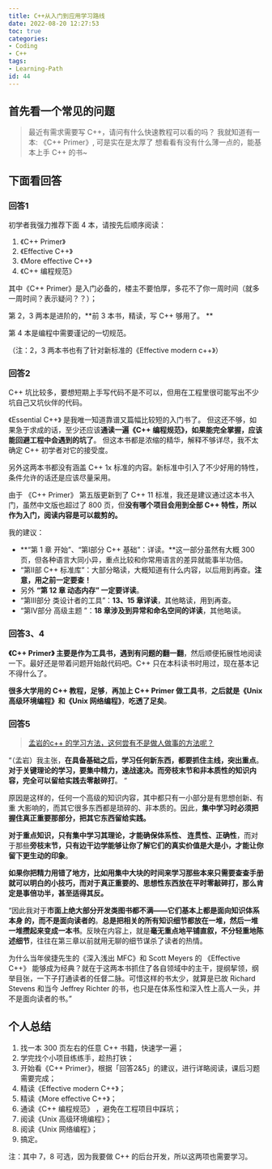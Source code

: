 ```yaml
---
title: C++从入门到应用学习路线
date: 2022-08-20 12:27:53
toc: true
categories:
- Coding
- C++
tags:
- Learning-Path
id: 44
---
```


## 首先看一个常见的问题

> 最近有需求需要写 C++，请问有什么快速教程可以看的吗？
> 我就知道有一本: 《C++ Primer》, 可是实在是太厚了 
> 想看看有没有什么薄一点的，能基本上手 C++ 的书~

<!-- more -->

## 下面看回答

### 回答1

初学者我强力推荐下面 4 本，请按先后顺序阅读：

1. 《C++ Primer》
2. 《Effective C++》
3. 《More effective C++》
4. 《C++ 编程规范》 

其中《C++ Primer》是入门必备的，楼主不要怕厚，多花不了你一周时间（就多一周时间？表示疑问？？）；

第 2，3 两本是进阶的，**前 3 本书，精读，写 C++ 够用了。 **

第 4 本是编程中需要谨记的一切规范。

（注：2，3 两本书也有了针对新标准的《Effective modern c++》）

### 回答2

C++ 坑比较多，要想短期上手写代码不是不可以，但用在工程里很可能写出不少坑自己又坑伙伴的代码。 

《Essential C++》 是我唯一知道靠谱又篇幅比较短的入门书了。 但这还不够，如果急于求成的话，至少还应该**通读一遍《C++ 编程规范》，如果能完全掌握，应该能回避工程中会遇到的坑了**。 但这本书都是浓缩的精华，解释不够详尽，我不太确定 C++ 初学者对它的接受度。

另外这两本书都没有涵盖 C++ 1x 标准的内容。新标准中引入了不少好用的特性，条件允许的话还是应该尽量采用。

由于 《C++ Primer》 第五版更新到了 C++ 11 标准，我还是建议通过这本书入门，虽然中文版也超过了 800 页，但**没有哪个项目会用到全部 C++ 特性，所以作为入门，阅读内容是可以裁剪的。**

我的建议：

- **“第 1 章 开始”、“第Ⅰ部分 C++ 基础”：详读。**这一部分虽然有大概 300 页，但各种语言大同小异，重点比较和你常用语言的差异就能事半功倍。
-  “第Ⅱ部 C++ 标准库”：大部分略读，大概知道有什么内容，以后用到再查。**注意，用之前一定要查！**
- 另外 **“第 12 章 动态内存” 一定要详读**。
-  “第Ⅲ部分 类设计者的工具”：**13、15 章详读**，其他略读，用到再查。
-  “第Ⅳ部分 高级主题 ”：**18 章涉及到异常和命名空间的详读**，其他略读。

### 回答3、4

**《C++ Primer》 主要是作为工具书，遇到有问题的翻一翻**，然后顺便拓展性地阅读一下。最好还是带着问题开始敲代码吧。C++ 只在本科读书时用过，现在基本记不得什么了。

**很多大学用的 C++ 教程，足够**，**再加上 C++ Primer 做工具书**，**之后就是《Unix 高级环境编程》和《Unix 网络编程》**，**吃透了足矣**。

### 回答5

> [孟岩的c++ 的学习方法，这何尝有不是做人做事的方法呢？](https://www.cnblogs.com/porter/p/5191008.html)

“（孟岩）我主张，**在具备基础之后，学习任何新东西，都要抓住主线，突出重点**。**对于关键理论的学习，要集中精力，速战速决。而旁枝末节和非本质性的知识内容，完全可以留给实践去零敲碎打**。 “

原因是这样的，任何一个高级的知识内容，其中都只有一小部分是有思想创新、有重 大影响的，而其它很多东西都是琐碎的、非本质的。因此，**集中学习时必须把握住真正重要那部分，把其它东西留给实践。**

**对于重点知识，只有集中学习其理论，才能确保体系性、 连贯性、正确性**，而对于那些**旁枝末节，只有边干边学能够让你了解它们的真实价值是大是小，才能让你留下更生动的印象**。

**如果你把精力用错了地方，比如用集中大块的时间来学习那些本来只需要查查手册就可以明白的小技巧，而对于真正重要的、思想性东西放在平时零敲碎打，那么肯定是事倍功半，甚至适得其反。**

“因此我对于**市面上绝大部分开发类图书都不满——它们基本上都是面向知识体系本身 的，而不是面向读者的**。**总是把相关的所有知识细节都放在一堆，然后一堆一堆攒起来变成一本书**。反映在内容上，就是**毫无重点地平铺直叙，不分轻重地陈述细节**，往往在第三章以前就用无聊的细节谋杀了读者的热情。

为什么当年侯捷先生的《深入浅出 MFC》和 Scott Meyers 的 《Effective C++》 能够成为经典？就在于这两本书抓住了各自领域中的主干，提纲挈领，纲举目张，一下子打通读者的任督二脉。可惜这样的书太少，就算是已故 Richard Stevens 和当今 Jeffrey Richter 的书，也只是在体系性和深入性上高人一头，并不是面向读者的书。”

## 个人总结

1. 找一本 300 页左右的任意 C++ 书籍，快速学一遍；
2. 学完找个小项目练练手，趁热打铁；
3. 开始看《C++ Primer》，根据「回答2&5」的建议，进行详略阅读，课后习题需要完成；
4. 精读《Effective modern C++》；
5. 精读《More effective C++》；
6. 通读《C++ 编程规范》 ，避免在工程项目中踩坑；
7. 阅读《Unix 高级环境编程》；
8. 阅读《Unix 网络编程》；
9. 搞定。

注：其中 7，8 可选，因为我要做 C++ 的后台开发，所以这两项也需要学习。
